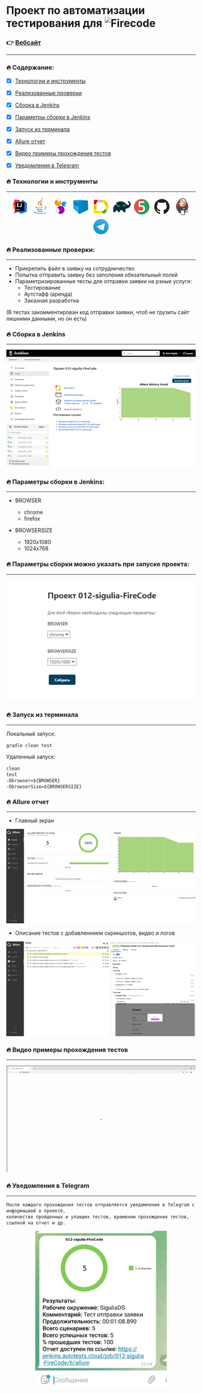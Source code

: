 # Проект по автоматизации тестирования для ![Firecode](https://hhcdn.ru/employer-logo/3065829.jpeg)

### 👉 [Вебсайт](https://firecode.ru/)

---

### 🔥 Содержание:
- [x] [Технологии и инструменты](#-технологии-и-инструменты)
- [x] [Реализованные проверки](#-реализованные-проверки)
- [x] [Сборка в Jenkins](#-сборка-в-jenkins)
- [x] [Параметры сборки в Jenkins](#-параметры-сборки-в-jenkins)
- [x] [Запуск из терминала](#-запуск-из-терминала)
- [x] [Allure отчет](#-allure-отчет)
- [x] [Видео примеры прохождения тестов](#-видео-примеры-прохождения-тестов)
- [x] [Уведомления в Telegram](#-уведомления-в-telegram)


### 🔥 Технологии и инструменты

---

<p align="center">
  <img src="src/main/resources/file_to_Readme/Intelij_IDEA.svg" width="50" title="IntelliJ IDEA">
  <img src="src/main/resources/file_to_Readme/Java.svg" width="50" alt="Java">
  <img src="src/main/resources/file_to_Readme/Selenide.svg" width="50" alt="Selenide">
  <img src="src/main/resources/file_to_Readme/Selenoid.svg" width="50" alt="Selenoid">
  <img src="src/main/resources/file_to_Readme/Allure_Report.svg" width="50" alt="Allure Report">
  <img src="src/main/resources/file_to_Readme/Gradle.svg" width="50" alt="Gradle">
  <img src="src/main/resources/file_to_Readme/JUnit5.svg" width="50" alt="JUnit5">
  <img src="src/main/resources/file_to_Readme/GitHub.svg" width="50" alt="GitHub">
  <img src="src/main/resources/file_to_Readme/Jenkins.svg" width="50" alt="Jenkins">
  <img src="src/main/resources/file_to_Readme/Telegram.svg" width="50" alt="Telegram">
</p>


### 🔥 Реализованные проверки:

---

- Прикрепить файл в заявку на сотрудничество
- Попытка отправить заявку без заполения обязательный полей
- Параметризированные тесты для отправки заявки на рзные услуги:
  - Тестирование
  - Аутстафф (аренда)
  - Заказная разработка
  
(В тестах закомментирован код отправки заявки, чтоб не грузить сайт лишними данными, но он есть)


### 🔥 Сборка в Jenkins

---

![Jenkins](src/main/resources/file_to_Readme/012-sigulia-FireCode.png)


### 🔥 Параметры сборки в Jenkins:

---

- BROWSER
  - chrome
  - firefox
  
- BROWSERSIZE
  - 1920x1080
  - 1024x768

### 🔥 Параметры сборки можно указать при запуске проекта:

---

![options](src/main/resources/file_to_Readme/options.png)

### 🔥 Запуск из терминала

---

Локальный запуск:

    gradle clean test


Удаленный запуск:

    clean
    test
    -Dbrowser=${BROWSER}
    -DbrowserSize=${BROWSERSIZE}


### 🔥 Allure отчет

---

- Главный экран

![AllureReport](src/main/resources/file_to_Readme/AllureReport.png)

- Описание тестов с добавленнием скриншотов, видео и логов 

![AllureReportSuit](src/main/resources/file_to_Readme/AllureReportSuit.png)

### 🔥 Видео примеры прохождения тестов

---

![video](src/main/resources/file_to_Readme/video.gif)

### 🔥 Уведомления в Telegram

---

    После каждого прохождения тестов отправляется уведомление в Telegram с информацией о проекте, 
    количестве пройденных и упавших тестов, временем прохождения тестов, ссылкой на отчет и др.

<p align="center">
  <img src="src/main/resources/file_to_Readme/TelegramReport.jpg" width="350" title="IntelliJ IDEA">
</p>

